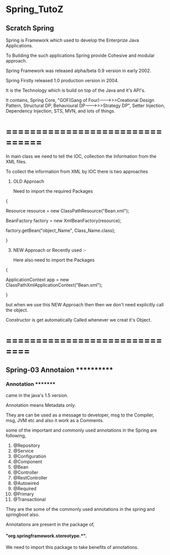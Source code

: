 # Spring_TutoZ
## Scratch Spring
Spring is Framework which used to develop the Enterprize Java Applications. 

To Building the such applications Spring provide Cohesive and modular approach.

Spring Framework was released alpha/beta 0.9 version in early 2002. 

Spring Firstly released 1.0 production version in 2004.

It is the Technology which is build on top of the Java and it's API's.

It contains, Spring Core, "GOF(Gang of Four)--->>>Creational Design Pattern, Structural DP, Behavioural DP--->>>Strategy DP", Setter Injection, Dependency Injection, STS, MVN, and lots of things.

# ================================

In main class we need to tell the IOC, collection the Information from the XML files.

To collect the information from XML by IOC there is two approaches

1) OLD Approach

    Need to import the required Packages

{
   
   Resource resource = new ClassPathResource("Bean.xml");
   
   BeanFactory factory = new XmlBeanFactory(resource);
   
   factory.getBean("object_Name", Class_Name.class);
 
  }


3) NEW Approach or Recently used :-

    Here also need to import the Packages
 
  {
  
   ApplicationContext app = new ClassPathXmlApplicationContext("Bean.xml");
 
  }
  
   but when we use this NEW Approach then then we don't need explicitly call the object.

Constructor is get automatically Called whenever we creat it's Object.

# ==============================

## Spring-03 Annotaion **********

### Annotation *******

came in the java's 1.5 version.

Annotation means Metadata only.

They are can be used as a message to developer, msg to the Compiler, msg, JVM etc and also it work as a Comments.

some of the important and commonly used annotations in the Spring are following,
1. @Repository
2. @Service
3. @Configuration
4. @Component
5. @Bean
6. @Controller
7. @RestController
8. @Autowired
9. @Required
10. @Primary
11. @Transactional

They are the some of the commonly used annotations in the spring and springboot also.

Annotations are present in the package of,
#### "org.springframework.stereotype.*".

We need to import this package to take benefits of annotations.



   
